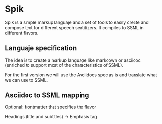 # Spik

Spik is a simple markup languaje and a set of tools to easily create and compose text for different speech
sentitizers. It compiles to SSML in different flavors.

## Languaje specification

The idea is to create a markup language like markdown or asciidoc (enriched to support most of the characteristics of SSML).

For the first version we will use the Asciidocs spec as is and translate what we can use to SSML.

## Asciidoc to SSML mapping

Optional: frontmatter that specifies the flavor

Headings (title and subtitles) ->  Emphasis tag
